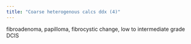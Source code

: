 ```yaml
---
title: "Coarse heterogenous calcs ddx (4)"
---
```

fibroadenoma, papilloma, fibrocystic change, low to intermediate grade DCIS


